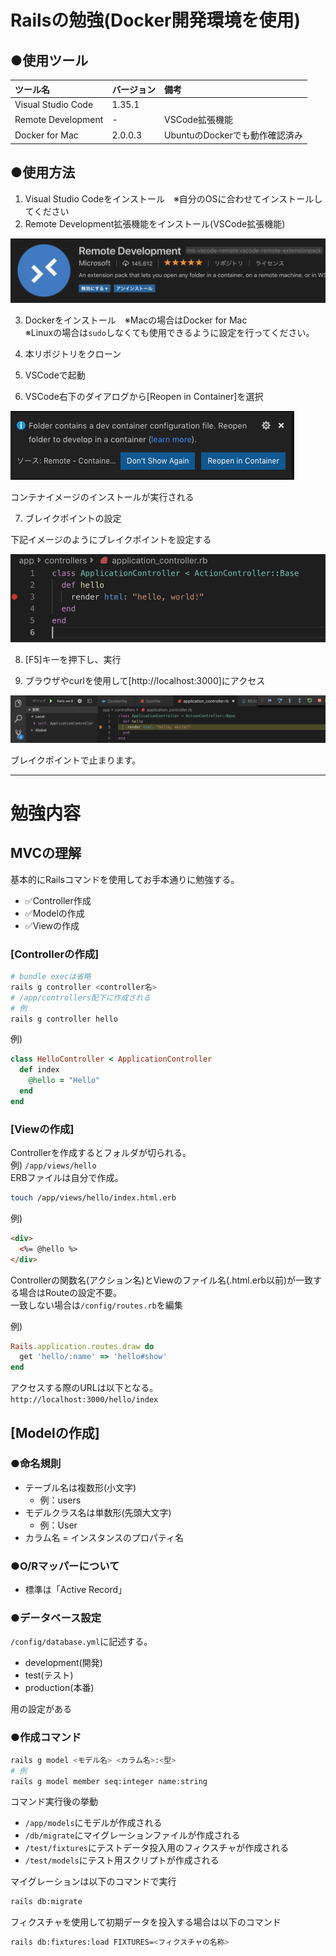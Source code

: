 # Railsの勉強(Docker開発環境を使用)


## ●使用ツール

|ツール名|バージョン|備考|
|:--|:--|:--|
|Visual Studio Code|1.35.1||
|Remote Development|-|VSCode拡張機能|
|Docker for Mac|2.0.0.3|UbuntuのDockerでも動作確認済み|

## ●使用方法

1. Visual Studio Codeをインストール　※自分のOSに合わせてインストールしてください
2. Remote Development拡張機能をインストール(VSCode拡張機能)

![Remote](readme-img/Remote.png)

3. Dockerをインストール　※Macの場合はDocker for Mac  
※Linuxの場合は`sudo`しなくても使用できるように設定を行ってください。

4. 本リポジトリをクローン

5. VSCodeで起動

6. VSCode右下のダイアログから[Reopen in Container]を選択

![Reopen](readme-img/Reopen.png)

コンテナイメージのインストールが実行される

7. ブレイクポイントの設定

下記イメージのようにブレイクポイントを設定する

![break](readme-img/break-point.png)

8. [F5]キーを押下し、実行

9. ブラウザやcurlを使用して[http://localhost:3000]にアクセス

![debug](readme-img/debug.png)

ブレイクポイントで止まります。

---

# 勉強内容

##  MVCの理解

基本的にRailsコマンドを使用してお手本通りに勉強する。

- ✅Controller作成
- ✅Modelの作成
- ✅Viewの作成

### [Controllerの作成]

```bash
# bundle execは省略
rails g controller <controller名>
# /app/controllers配下に作成される
# 例
rails g controller hello
```

例)

```ruby
class HelloController < ApplicationController
  def index
    @hello = "Hello"
  end
end
```

### [Viewの作成]

Controllerを作成するとフォルダが切られる。  
例) `/app/views/hello`  
ERBファイルは自分で作成。

```bash
touch /app/views/hello/index.html.erb
```

例)

```html
<div>
  <%= @hello %>
</div>
```

Controllerの関数名(アクション名)とViewのファイル名(.html.erb以前)が一致する場合はRouteの設定不要。  
一致しない場合は`/config/routes.rb`を編集

例)

```ruby
Rails.application.routes.draw do
  get 'hello/:name' => 'hello#show'
end
```

アクセスする際のURLは以下となる。  
`http://localhost:3000/hello/index`

## [Modelの作成]

### ●命名規則

- テーブル名は複数形(小文字)
  - 例：users
- モデルクラス名は単数形(先頭大文字)
  - 例：User
- カラム名 = インスタンスのプロパティ名

### ●O/Rマッパーについて

- 標準は「Active Record」

### ●データベース設定

`/config/database.yml`に記述する。

- development(開発)
- test(テスト)
- production(本番)

用の設定がある

### ●作成コマンド

```bash
rails g model <モデル名> <カラム名>:<型>
# 例
rails g model member seq:integer name:string
```

コマンド実行後の挙動

- `/app/models`にモデルが作成される
- `/db/migrate`にマイグレーションファイルが作成される
- `/test/fixtures`にテストデータ投入用のフィクスチャが作成される
- `/test/models`にテスト用スクリプトが作成される

マイグレーションは以下のコマンドで実行

```bash
rails db:migrate
```

フィクスチャを使用して初期データを投入する場合は以下のコマンド

```bash
rails db:fixtures:load FIXTURES=<フィクスチャの名称>
```

